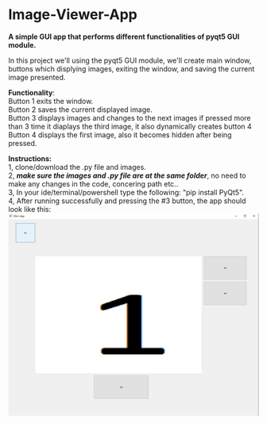 # Image-Viewer-App
**A simple GUI app that performs different functionalities of pyqt5 GUI module.**


In this project we'll using the pyqt5 GUI module, we'll create main window, buttons which displying images, exiting the window, and saving the current image presented.

**Functionality**:\
Button 1 exits the window.\
Button 2 saves the current displayed image.\
Button 3 displays images and changes to the next images if pressed more than 3 time it diaplays the third image, it also dynamically creates button 4\
Button 4 displays the first image, also it becomes hidden after being pressed.

**Instructions:**\
1, clone/download the .py file and images.\
2, ***make sure the images and .py file are at the same folder***, no need to make any changes in the code, concering path etc..\
3, In your ide/terminal/powershell type the following: "pip install PyQt5".\
4, After running successfully and pressing the #3 button, the app should look like this:\
![alt text](https://github.com/ofhas/Image-Viewer-App/blob/main/readme_image/Capture11.JPG)
